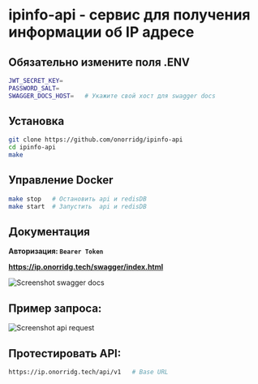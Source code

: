 # ipinfo-api - cервис для получения информации об IP адресе
## Обязательно измените поля .ENV
```bash
JWT_SECRET_KEY=
PASSWORD_SALT=        
SWAGGER_DOCS_HOST=   # Укажите свой хост для swagger docs
```
## Установка
```bash
git clone https://github.com/onorridg/ipinfo-api
cd ipinfo-api
make 
```
## Управление Docker
```bash
make stop   # Остановить api и redisDB
make start  # Запустить  api и redisDB
```
## Документация
**Авторизация: `Bearer Token`**

**https://ip.onorridg.tech/swagger/index.html**

![Screenshot swagger docs](https://user-images.githubusercontent.com/83474704/208075081-93840301-8162-46cf-b0f3-652c93df1e87.png)


## Пример запроса:
![Screenshot api request](https://user-images.githubusercontent.com/83474704/208075834-80007709-82ac-4956-907c-df2d2f631462.png)

## Протестировать API:
```bash
https://ip.onorridg.tech/api/v1   # Base URL
```

